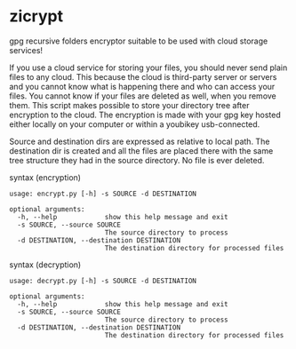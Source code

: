 # zicrypt
 gpg recursive folders encryptor suitable to be used with cloud storage services!

 If you use a cloud service for storing your files, you should never send plain files to any cloud. This because the cloud is third-party server or servers and you cannot know what is happening there and who can access your files. You cannot know if your files are deleted as well, when you remove them. This script makes possible to store your directory tree after encryption to the cloud. The encryption is made with your gpg key hosted either locally on your computer or within a youbikey usb-connected.

 Source and destination dirs are expressed as relative to local path. The destination dir is created and all the files are placed there with the same tree structure they had in the source directory. No file is ever deleted.

 syntax (encryption)

```
usage: encrypt.py [-h] -s SOURCE -d DESTINATION

optional arguments:
  -h, --help            show this help message and exit
  -s SOURCE, --source SOURCE
                        The source directory to process
  -d DESTINATION, --destination DESTINATION
                        The destination directory for processed files

```

 syntax (decryption)

```
usage: decrypt.py [-h] -s SOURCE -d DESTINATION

optional arguments:
  -h, --help            show this help message and exit
  -s SOURCE, --source SOURCE
                        The source directory to process
  -d DESTINATION, --destination DESTINATION
                        The destination directory for processed files

```
